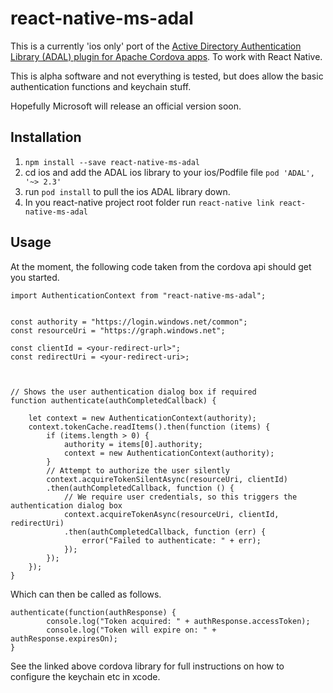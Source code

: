 # react-native-ms-adal

This is a currently 'ios only' port of the [Active Directory Authentication Library (ADAL) plugin for Apache Cordova apps](https://github.com/AzureAD/azure-activedirectory-library-for-cordova). To work with React Native.

This is alpha software and not everything is tested, but does allow the basic authentication functions and keychain stuff.

Hopefully Microsoft will release an official version soon.

## Installation

1. `npm install --save react-native-ms-adal`
2. cd ios and add the ADAL ios library to your ios/Podfile file `pod 'ADAL', '~> 2.3'`
3. run `pod install` to pull the ios ADAL library down.
4. In you react-native project root folder run `react-native link react-native-ms-adal`

## Usage

At the moment, the following code taken from the cordova api should get you started.

```
import AuthenticationContext from "react-native-ms-adal";


const authority = "https://login.windows.net/common";
const resourceUri = "https://graph.windows.net";

const clientId = <your-redirect-url>";
const redirectUri = <your-redirect-uri>;



// Shows the user authentication dialog box if required
function authenticate(authCompletedCallback) {

    let context = new AuthenticationContext(authority);
    context.tokenCache.readItems().then(function (items) {
        if (items.length > 0) {
            authority = items[0].authority;
            context = new AuthenticationContext(authority);
        }
        // Attempt to authorize the user silently
        context.acquireTokenSilentAsync(resourceUri, clientId)
        .then(authCompletedCallback, function () {
            // We require user credentials, so this triggers the authentication dialog box
            context.acquireTokenAsync(resourceUri, clientId, redirectUri)
            .then(authCompletedCallback, function (err) {
                error("Failed to authenticate: " + err);
            });
        });
    });
}
```

Which can then be called as follows.

```
authenticate(function(authResponse) {
        console.log("Token acquired: " + authResponse.accessToken);
        console.log("Token will expire on: " + authResponse.expiresOn);
}
```


See the linked above cordova library for full instructions on how to configure the keychain etc in xcode.
